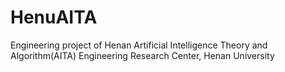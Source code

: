 # HenuAITA
Engineering project of Henan Artificial Intelligence Theory and Algorithm(AITA) Engineering Research Center, Henan University
